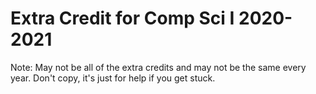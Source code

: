 # Extra Credit for Comp Sci I 2020-2021
Note: May not be all of the extra credits and may not be the same every year. Don't copy, it's just for help if you get stuck.

